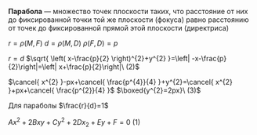 **Парабола** — множество точек плоскости таких, что расстояние от них до фиксированной точки той же плоскости (фокуса) равно расстоянию от точек до фиксированной прямой этой плоскости  (директриса)

$r=\rho(M,F)$
$d=\rho(M,D)$
$\rho(F,D)=p$

$r=d$
$\sqrt{ \left( x-\frac{p}{2} \right)^{2}+y^{2} }=\left| -x-\frac{p}{2}\right|=\left| x+\frac{p}{2}\right|\ (2)$


$\cancel{ x^{2} }-px+\cancel{ \frac{p^{4}}{4} }+y^{2}=\cancel{ x^{2} }+px+\cancel{ \frac{p^{2}}{4} }$
$\boxed{y^{2}=2px}\ (3)$

Для параболы $\frac{r}{d}=1$

$Ax^{2}+2Bxy+Cy^{2}+2Dx_{2}+Ey+F=0\ (1)$
